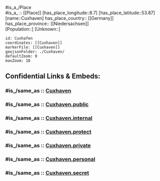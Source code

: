 ﻿---
confidential: public
isDeleted: false
location:
- 53.87
- 8.7
mapmarker: city
mapzoom:
- 7
- 12
SpocWebEntityId: 29691
tags:
- geo/City
type: City
---

#is_a_/Place  
#is_a_ :: [[Place]] 
[has_place_longitude::8.7] 
[has_place_latitude::53.87] 
[name::Cuxhaven] 
has_place_country:: [[Germany]]  
has_place_province:: [[Niedersachsen]]  
[Population::] 
[Unknown::] 


```leaflet
id: Cuxhafen
coordinates: [[Cuxhaven]] 
markerFile: [[Cuxhaven]] 
geojsonFolder: ./Cuxhaven/
defaultZoom: 9 
maxZoom: 18
```


## Confidential Links & Embeds: 

### #is_/same_as :: [Cuxhaven](/_Standards/Earth/Continent/Europe/Europe~Central/Germany/Germany~West/Niedersachsen/counties~Niedersachsen/Cuxhaven.md) 

### #is_/same_as :: [Cuxhaven.public](/_public/Earth/Continent/Europe/Europe~Central/Germany/Germany~West/Niedersachsen/counties~Niedersachsen/Cuxhaven.public.md) 

### #is_/same_as :: [Cuxhaven.internal](/_internal/Earth/Continent/Europe/Europe~Central/Germany/Germany~West/Niedersachsen/counties~Niedersachsen/Cuxhaven.internal.md) 

### #is_/same_as :: [Cuxhaven.protect](/_protect/Earth/Continent/Europe/Europe~Central/Germany/Germany~West/Niedersachsen/counties~Niedersachsen/Cuxhaven.protect.md) 

### #is_/same_as :: [Cuxhaven.private](/_private/Earth/Continent/Europe/Europe~Central/Germany/Germany~West/Niedersachsen/counties~Niedersachsen/Cuxhaven.private.md) 

### #is_/same_as :: [Cuxhaven.personal](/_personal/Earth/Continent/Europe/Europe~Central/Germany/Germany~West/Niedersachsen/counties~Niedersachsen/Cuxhaven.personal.md) 

### #is_/same_as :: [Cuxhaven.secret](/_secret/Earth/Continent/Europe/Europe~Central/Germany/Germany~West/Niedersachsen/counties~Niedersachsen/Cuxhaven.secret.md)

